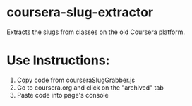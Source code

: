 # coursera-slug-extractor
Extracts the slugs from classes on the old Coursera platform.

# Use Instructions:
1. Copy code from courseraSlugGrabber.js
2. Go to coursera.org and click on the "archived" tab
3. Paste code into page's console
